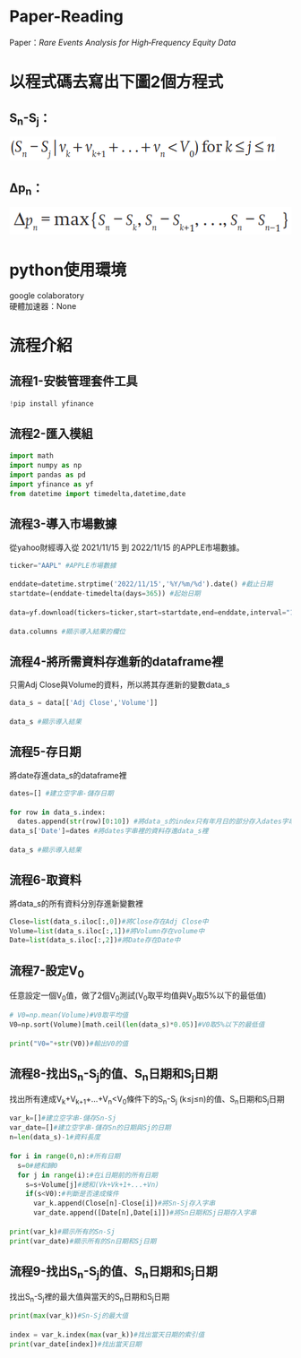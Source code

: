 # Paper-Reading
Paper：*Rare Events Analysis for High‐Frequency Equity Data*

# 以程式碼去寫出下圖2個方程式
## S<sub>n</sub>-S<sub>j</sub>：
![image](https://github.com/arcaea/Paper-Reading/blob/main/Pics/Sn-Sj.PNG)
## Δp<sub>n</sub>：
![image](https://github.com/arcaea/Paper-Reading/blob/main/Pics/max.PNG)

# python使用環境
google colaboratory \
硬體加速器：None

# 流程介紹
## 流程1-安裝管理套件工具
```python
!pip install yfinance
```
## 流程2-匯入模組

```python
import math
import numpy as np
import pandas as pd
import yfinance as yf
from datetime import timedelta,datetime,date
```
## 流程3-導入市場數據
從yahoo財經導入從 2021/11/15 到 2022/11/15 的APPLE市場數據。
```python
ticker="AAPL" #APPLE市場數據

enddate=datetime.strptime('2022/11/15','%Y/%m/%d').date() #截止日期
startdate=(enddate-timedelta(days=365)) #起始日期

data=yf.download(tickers=ticker,start=startdate,end=enddate,interval="1d")

data.columns #顯示導入結果的欄位
```
## 流程4-將所需資料存進新的dataframe裡
只需Adj Close與Volume的資料，所以將其存進新的變數data_s
```python
data_s = data[['Adj Close','Volume']]

data_s #顯示導入結果
```
## 流程5-存日期
將date存進data_s的dataframe裡
```python
dates=[] #建立空字串-儲存日期

for row in data_s.index: 
  dates.append(str(row)[0:10]) #將data_s的index只有年月日的部分存入dates字串裡
data_s['Date']=dates #將dates字串裡的資料存進data_s裡

data_s #顯示導入結果
```
## 流程6-取資料
將data_s的所有資料分別存進新變數裡
```python
Close=list(data_s.iloc[:,0])#將Close存在Adj Close中
Volume=list(data_s.iloc[:,1])#將Volumn存在volume中
Date=list(data_s.iloc[:,2])#將Date存在Date中
```
## 流程7-設定V<sub>0</sub>
任意設定一個V<sub>0</sub>值，做了2個V<sub>0</sub>測試(V<sub>0</sub>取平均值與V<sub>0</sub>取5%以下的最低值)
```python
# V0=np.mean(Volume)#V0取平均值
V0=np.sort(Volume)[math.ceil(len(data_s)*0.05)]#V0取5%以下的最低值

print("V0="+str(V0))#輸出V0的值
```
## 流程8-找出S<sub>n</sub>-S<sub>j</sub>的值、S<sub>n</sub>日期和S<sub>j</sub>日期
找出所有達成V<sub>k</sub>+V<sub>k+1</sub>+...+V<sub>n</sub><V<sub>0</sub>條件下的S<sub>n</sub>-S<sub>j</sub> (k≤j≤n)的值、S<sub>n</sub>日期和S<sub>j</sub>日期
```python
var_k=[]#建立空字串-儲存Sn-Sj
var_date=[]#建立空字串-儲存Sn的日期與Sj的日期
n=len(data_s)-1#資料長度

for i in range(0,n):#所有日期
  s=0#總和歸0
  for j in range(i):#在i日期前的所有日期
    s=s+Volume[j]#總和(Vk+Vk+1+...+Vn)
    if(s<V0):#判斷是否達成條件
      var_k.append(Close[n]-Close[i])#將Sn-Sj存入字串
      var_date.append([Date[n],Date[i]])#將Sn日期和Sj日期存入字串

print(var_k)#顯示所有的Sn-Sj
print(var_date)#顯示所有的Sn日期和Sj日期
```
## 流程9-找出S<sub>n</sub>-S<sub>j</sub>的值、S<sub>n</sub>日期和S<sub>j</sub>日期
找出S<sub>n</sub>-S<sub>j</sub>裡的最大值與當天的S<sub>n</sub>日期和S<sub>j</sub>日期
```python
print(max(var_k))#Sn-Sj的最大值

index = var_k.index(max(var_k))#找出當天日期的索引值
print(var_date[index])#找出當天日期
```
